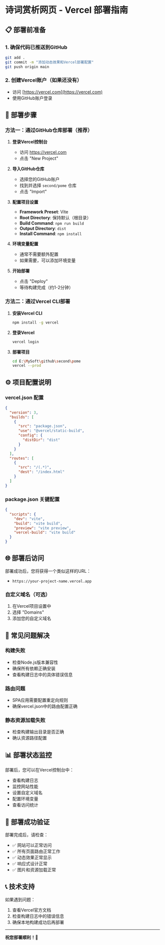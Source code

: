 # 诗词赏析网页 - Vercel 部署指南

## 📋 部署前准备

### 1. 确保代码已推送到GitHub
```bash
git add .
git commit -m "添加动态效果和Vercel部署配置"
git push origin main
```

### 2. 创建Vercel账户（如果还没有）
- 访问 [https://vercel.com](https://vercel.com)
- 使用GitHub账户登录

## 🚀 部署步骤

### 方法一：通过GitHub仓库部署（推荐）

1. **登录Vercel控制台**
   - 访问 https://vercel.com
   - 点击 "New Project"

2. **导入GitHub仓库**
   - 选择您的GitHub账户
   - 找到并选择 `second/pome` 仓库
   - 点击 "Import"

3. **配置项目设置**
   - **Framework Preset**: Vite
   - **Root Directory**: 保持默认（根目录）
   - **Build Command**: `npm run build`
   - **Output Directory**: `dist`
   - **Install Command**: `npm install`

4. **环境变量配置**
   - 通常不需要额外配置
   - 如果需要，可以添加环境变量

5. **开始部署**
   - 点击 "Deploy"
   - 等待构建完成（约1-2分钟）

### 方法二：通过Vercel CLI部署

1. **安装Vercel CLI**
   ```bash
   npm install -g vercel
   ```

2. **登录Vercel**
   ```bash
   vercel login
   ```

3. **部署项目**
   ```bash
   cd E:\MySoft\github\second\pome
   vercel --prod
   ```

## ⚙️ 项目配置说明

### vercel.json 配置
```json
{
  "version": 3,
  "builds": [
    {
      "src": "package.json",
      "use": "@vercel/static-build",
      "config": {
        "distDir": "dist"
      }
    }
  ],
  "routes": [
    {
      "src": "/(.*)",
      "dest": "/index.html"
    }
  ]
}
```

### package.json 关键配置
```json
{
  "scripts": {
    "dev": "vite",
    "build": "vite build",
    "preview": "vite preview",
    "vercel-build": "vite build"
  }
}
```

## 🌐 部署后访问

部署成功后，您将获得一个类似这样的URL：
- `https://your-project-name.vercel.app`

### 自定义域名（可选）
1. 在Vercel项目设置中
2. 选择 "Domains"
3. 添加您的自定义域名

## 🔧 常见问题解决

### 构建失败
- 检查Node.js版本兼容性
- 确保所有依赖正确安装
- 查看构建日志中的具体错误信息

### 路由问题
- SPA应用需要配置重定向规则
- 确保vercel.json中的路由配置正确

### 静态资源加载失败
- 检查构建输出目录是否正确
- 确认资源路径配置

## 📊 部署状态监控

部署后，您可以在Vercel控制台中：
- 查看构建日志
- 监控网站性能
- 设置自定义域名
- 配置环境变量
- 查看访问统计

## 🎯 部署成功验证

部署完成后，请检查：
- ✅ 网站可以正常访问
- ✅ 所有页面路由正常工作
- ✅ 动态效果正常显示
- ✅ 响应式设计正常
- ✅ 图片和资源加载正常

## 📞 技术支持

如果遇到问题：
1. 查看Vercel官方文档
2. 检查构建日志中的错误信息
3. 确保本地构建成功后再部署

---

**祝您部署顺利！🎉**